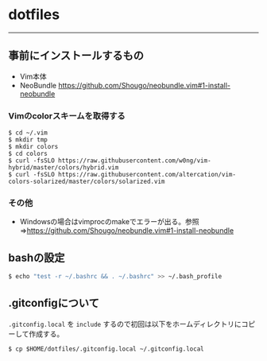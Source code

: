 # dotfiles
----

## 事前にインストールするもの

* Vim本体
* NeoBundle https://github.com/Shougo/neobundle.vim#1-install-neobundle

### Vimのcolorスキームを取得する

```
$ cd ~/.vim
$ mkdir tmp
$ mkdir colors
$ cd colors
$ curl -fsSLO https://raw.githubusercontent.com/w0ng/vim-hybrid/master/colors/hybrid.vim
$ curl -fsSLO https://raw.githubusercontent.com/altercation/vim-colors-solarized/master/colors/solarized.vim
```


### その他 

* Windowsの場合はvimprocのmakeでエラーが出る。参照⇒https://github.com/Shougo/neobundle.vim#1-install-neobundle

## bashの設定

```bash
$ echo "test -r ~/.bashrc && . ~/.bashrc" >> ~/.bash_profile
```


## .gitconfigについて

`.gitconfig.local` を `include` するので初回は以下をホームディレクトリにコピーして作成する。


```
$ cp $HOME/dotfiles/.gitconfig.local ~/.gitconfig.local
```

